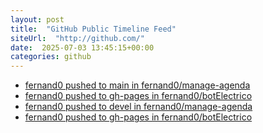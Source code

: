 ```yaml
---
layout: post
title:  "GitHub Public Timeline Feed"
siteUrl:  "http://github.com/"
date:  2025-07-03 13:45:15+00:00
categories: github
---
```

*  [fernand0 pushed to main in fernand0/manage-agenda](https://github.com/fernand0/manage-agenda/compare/e3a321e14d...4c7621dded)
*  [fernand0 pushed to gh-pages in fernand0/botElectrico](https://github.com/fernand0/botElectrico/compare/cc72b9a2b8...94ae398b63)
*  [fernand0 pushed to devel in fernand0/manage-agenda](https://github.com/fernand0/manage-agenda/compare/ceddc1f4a8...4c7621dded)
*  [fernand0 pushed to gh-pages in fernand0/botElectrico](https://github.com/fernand0/botElectrico/compare/56fc2f0812...8d7537a97f)
